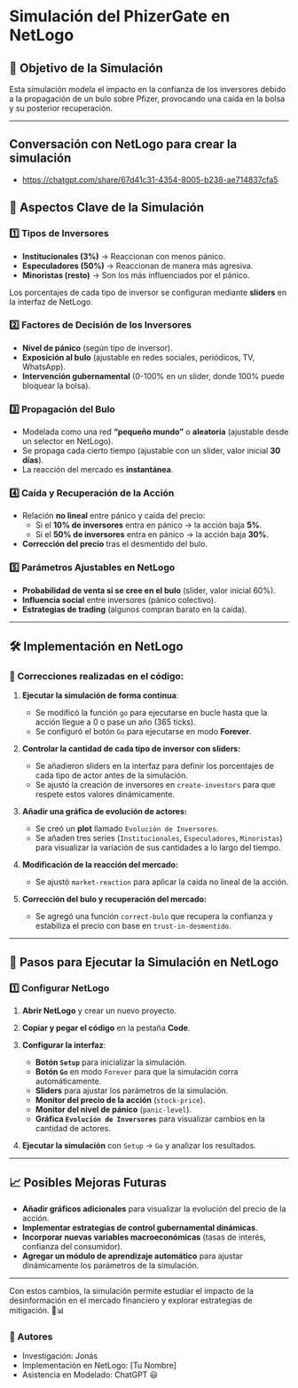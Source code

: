 # Simulación del PhizerGate en NetLogo

## 📌 Objetivo de la Simulación
Esta simulación modela el impacto en la confianza de los inversores debido a la propagación de un bulo sobre Pfizer, provocando una caída en la bolsa y su posterior recuperación.

---

## Conversación con NetLogo para crear la simulación
- https://chatgpt.com/share/67d41c31-4354-8005-b238-ae714837cfa5

## 🏦 Aspectos Clave de la Simulación

### **1️⃣ Tipos de Inversores**
- **Institucionales (3%)** → Reaccionan con menos pánico.
- **Especuladores (50%)** → Reaccionan de manera más agresiva.
- **Minoristas (resto)** → Son los más influenciados por el pánico.

Los porcentajes de cada tipo de inversor se configuran mediante **sliders** en la interfaz de NetLogo.

### **2️⃣ Factores de Decisión de los Inversores**
- **Nivel de pánico** (según tipo de inversor).
- **Exposición al bulo** (ajustable en redes sociales, periódicos, TV, WhatsApp).
- **Intervención gubernamental** (0-100% en un slider, donde 100% puede bloquear la bolsa).

### **3️⃣ Propagación del Bulo**
- Modelada como una red **“pequeño mundo”** o **aleatoria** (ajustable desde un selector en NetLogo).
- Se propaga cada cierto tiempo (ajustable con un slider, valor inicial **30 días**).
- La reacción del mercado es **instantánea**.

### **4️⃣ Caída y Recuperación de la Acción**
- Relación **no lineal** entre pánico y caída del precio:
  - Si el **10% de inversores** entra en pánico → la acción baja **5%**.
  - Si el **50% de inversores** entra en pánico → la acción baja **30%**.
- **Corrección del precio** tras el desmentido del bulo.

### **5️⃣ Parámetros Ajustables en NetLogo**
- **Probabilidad de venta si se cree en el bulo** (slider, valor inicial 60%).
- **Influencia social** entre inversores (pánico colectivo).
- **Estrategias de trading** (algunos compran barato en la caída).

---

## 🛠 Implementación en NetLogo

### **🔧 Correcciones realizadas en el código:**

1. **Ejecutar la simulación de forma continua**:
   - Se modificó la función `go` para ejecutarse en bucle hasta que la acción llegue a 0 o pase un año (365 ticks).
   - Se configuró el botón `Go` para ejecutarse en modo **Forever**.

2. **Controlar la cantidad de cada tipo de inversor con sliders:**
   - Se añadieron sliders en la interfaz para definir los porcentajes de cada tipo de actor antes de la simulación.
   - Se ajustó la creación de inversores en `create-investors` para que respete estos valores dinámicamente.

3. **Añadir una gráfica de evolución de actores:**
   - Se creó un **plot** llamado `Evolución de Inversores`.
   - Se añaden tres series (`Institucionales`, `Especuladores`, `Minoristas`) para visualizar la variación de sus cantidades a lo largo del tiempo.

4. **Modificación de la reacción del mercado:**
   - Se ajustó `market-reaction` para aplicar la caída no lineal de la acción.

5. **Corrección del bulo y recuperación del mercado:**
   - Se agregó una función `correct-bulo` que recupera la confianza y estabiliza el precio con base en `trust-in-desmentido`.

---

## 🚀 Pasos para Ejecutar la Simulación en NetLogo

### **1️⃣ Configurar NetLogo**
1. **Abrir NetLogo** y crear un nuevo proyecto.
2. **Copiar y pegar el código** en la pestaña **Code**.
3. **Configurar la interfaz**:
   - **Botón `Setup`** para inicializar la simulación.
   - **Botón `Go`** en modo `Forever` para que la simulación corra automáticamente.
   - **Sliders** para ajustar los parámetros de la simulación.
   - **Monitor del precio de la acción** (`stock-price`).
   - **Monitor del nivel de pánico** (`panic-level`).
   - **Gráfica `Evolución de Inversores`** para visualizar cambios en la cantidad de actores.

4. **Ejecutar la simulación** con `Setup` → `Go` y analizar los resultados.

---

## 📈 Posibles Mejoras Futuras
- **Añadir gráficos adicionales** para visualizar la evolución del precio de la acción.
- **Implementar estrategias de control gubernamental dinámicas**.
- **Incorporar nuevas variables macroeconómicas** (tasas de interés, confianza del consumidor).
- **Agregar un módulo de aprendizaje automático** para ajustar dinámicamente los parámetros de la simulación.

---

Con estos cambios, la simulación permite estudiar el impacto de la desinformación en el mercado financiero y explorar estrategias de mitigación. 🚀📊

### 👥 Autores
- Investigación: Jonás
- Implementación en NetLogo: [Tu Nombre]
- Asistencia en Modelado: ChatGPT 😃


